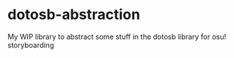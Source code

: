 # dotosb-abstraction
My WIP library to abstract some stuff in the dotosb library for osu! storyboarding
